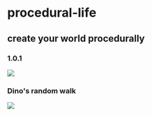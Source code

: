 # procedural-life
## create your world procedurally

### 1.0.1
![](procjam2020.gif)

### Dino's random walk
![](UI/gifs/randomwalk.gif)
